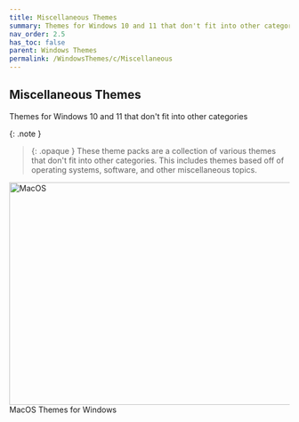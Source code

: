 ```yaml
---
title: Miscellaneous Themes
summary: Themes for Windows 10 and 11 that don't fit into other categories
nav_order: 2.5
has_toc: false
parent: Windows Themes
permalink: /WindowsThemes/c/Miscellaneous
---
```


## Miscellaneous Themes
Themes for Windows 10 and 11 that don't fit into other categories

{: .note }
> {: .opaque }
> These theme packs are a collection of various themes that don't fit into other categories. This includes themes based off of operating systems, software, and other miscellaneous topics.

<div class="gallery text-delta">
<div class="gallery-item">
<a target="_blank" href="/WindowsThemes/c/Miscellaneous/MacOS">
<img src="https://gitlab.com/the-back-room/deskthemepacks/sfw/macos/-/raw/main/Extras/Preview.bmp" alt="MacOS" width="600" height="400">
</a>
<div class="desc">MacOS Themes for Windows</div>
</div>
</div>